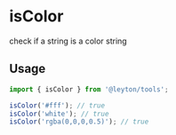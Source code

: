 # isColor

check if a string is a color string

## Usage

```typescript
import { isColor } from '@leyton/tools';

isColor('#fff'); // true
isColor('white'); // true
isColor('rgba(0,0,0,0.5)'); // true
```

